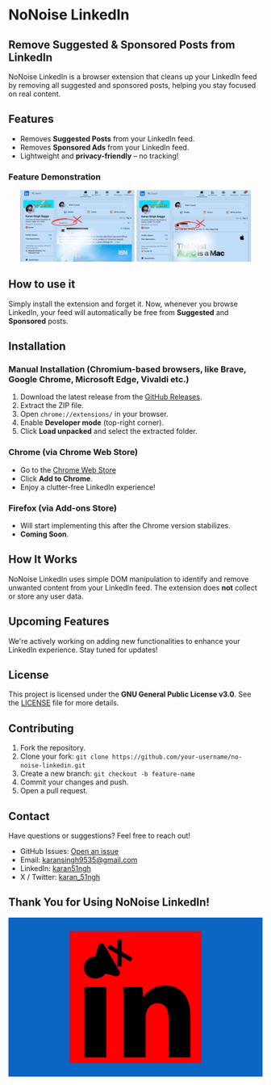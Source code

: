 # NoNoise LinkedIn

## Remove Suggested & Sponsored Posts from LinkedIn

NoNoise LinkedIn is a browser extension that cleans up your LinkedIn feed by removing all suggested and sponsored posts, helping you stay focused on real content.

## Features

- Removes **Suggested Posts** from your LinkedIn feed.
- Removes **Sponsored Ads** from your LinkedIn feed.
- Lightweight and **privacy-friendly** – no tracking!

### Feature Demonstration
<p align="center">
  <img src="https://raw.githubusercontent.com/karan51ngh/no-noise-linkedin/main/assets/1.png" width="45%" />
  <img src="https://raw.githubusercontent.com/karan51ngh/no-noise-linkedin/main/assets/2.png" width="45%" />
</p>

## How to use it

Simply install the extension and forget it. Now, whenever you browse LinkedIn, your feed will automatically be free from **Suggested** and **Sponsored** posts.

## Installation

### Manual Installation (Chromium-based browsers, like Brave, Google Chrome, Microsoft Edge, Vivaldi etc.)

1. Download the latest release from the [GitHub Releases](https://github.com/karan51ngh/no-noise-linkedin/releases).
2. Extract the ZIP file.
3. Open `chrome://extensions/` in your browser.
4. Enable **Developer mode** (top-right corner).
5. Click **Load unpacked** and select the extracted folder.

### Chrome (via Chrome Web Store)

- Go to the [Chrome Web Store](https://chromewebstore.google.com/detail/hbcjelfhlljdepmifggbmhnklhmdmldn)
- Click **Add to Chrome**.
- Enjoy a clutter-free LinkedIn experience!

### Firefox (via Add-ons Store)

- Will start implementing this after the Chrome version stabilizes.
- **Coming Soon**.

## How It Works

NoNoise LinkedIn uses simple DOM manipulation to identify and remove unwanted content from your LinkedIn feed. The extension does **not** collect or store any user data.

## Upcoming Features

We're actively working on adding new functionalities to enhance your LinkedIn experience. Stay tuned for updates!

## License

This project is licensed under the **GNU General Public License v3.0**. See the [LICENSE](https://github.com/karan51ngh/no-noise-linkedin/blob/main/LICENSE) file for more details.

## Contributing

1. Fork the repository.
2. Clone your fork: `git clone https://github.com/your-username/no-noise-linkedin.git`
3. Create a new branch: `git checkout -b feature-name`
4. Commit your changes and push.
5. Open a pull request.

## Contact

Have questions or suggestions? Feel free to reach out!

- GitHub Issues: [Open an issue](https://github.com/karan51ngh/no-noise-linkedin/issues)
- Email: [karansingh9535@gmail.com](mailto\:karansingh9535@gmail.com)
- LinkedIn: [karan51ngh](https://www.linkedin.com/in/karan51ngh/)
- X / Twitter: [karan_51ngh](https://x.com/karan_51ngh)

## Thank You for Using NoNoise LinkedIn!

![NoNoise LinkedIn Logo](https://raw.githubusercontent.com/karan51ngh/no-noise-linkedin/main/assets/3.png)
